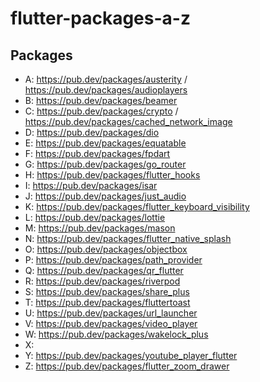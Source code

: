 # flutter-packages-a-z

## Packages

* A: https://pub.dev/packages/austerity / https://pub.dev/packages/audioplayers
* B: https://pub.dev/packages/beamer
* C: https://pub.dev/packages/crypto / https://pub.dev/packages/cached_network_image
* D: https://pub.dev/packages/dio
* E: https://pub.dev/packages/equatable
* F: https://pub.dev/packages/fpdart
* G: https://pub.dev/packages/go_router
* H: https://pub.dev/packages/flutter_hooks
* I: https://pub.dev/packages/isar
* J: https://pub.dev/packages/just_audio
* K: https://pub.dev/packages/flutter_keyboard_visibility
* L: https://pub.dev/packages/lottie
* M: https://pub.dev/packages/mason
* N: https://pub.dev/packages/flutter_native_splash
* O: https://pub.dev/packages/objectbox
* P: https://pub.dev/packages/path_provider
* Q: https://pub.dev/packages/qr_flutter
* R: https://pub.dev/packages/riverpod
* S: https://pub.dev/packages/share_plus
* T: https://pub.dev/packages/fluttertoast
* U: https://pub.dev/packages/url_launcher
* V: https://pub.dev/packages/video_player
* W: https://pub.dev/packages/wakelock_plus
* X:
* Y: https://pub.dev/packages/youtube_player_flutter
* Z: https://pub.dev/packages/flutter_zoom_drawer